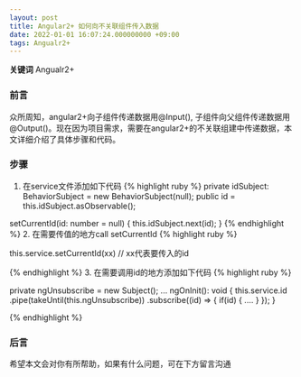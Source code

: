 ```yaml
---
layout: post
title: Angular2+ 如何向不关联组件传入数据
date: 2022-01-01 16:07:24.000000000 +09:00
tags: Angualr2+
---
```


**关键词** Angualr2+

### 前言
众所周知，angular2+向子组件传递数据用@Input(), 子组件向父组件传递数据用@Output()。现在因为项目需求，需要在angular2+的不关联组建中传递数据，本文详细介绍了具体步骤和代码。

### 步骤
1. 在service文件添加如下代码
{% highlight ruby %}
private idSubject: BehaviorSubject<number> = new BehaviorSubject<number>(null);
public id = this.idSubject.asObservable();

setCurrentId(id: number = null) {
  this.idSubject.next(id);
}
{% endhighlight %}
2. 在需要传值的地方call setCurrentId
{% highlight ruby %}

this.service.setCurrentId(xx) // xx代表要传入的id

{% endhighlight %}
3. 在需要调用id的地方添加如下代码
{% highlight ruby %}

private ngUnsubscribe = new Subject<void>();
...
 ngOnInit(): void {
    this.service.id
      .pipe(takeUntil(this.ngUnsubscribe))
      .subscribe((id) => {
        if(id) {
         ....
        }
      });
  }
  
{% endhighlight %}


### 后言
希望本文会对你有所帮助，如果有什么问题，可在下方留言沟通